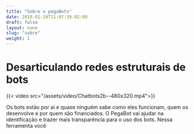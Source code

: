 ```yaml
---
title: "Sobre o pegaBots"
date: 2018-01-24T11:07:39-02:00
draft: false
layout: none
slug: "sobre"
weight: 1
---
```

# Desarticulando redes estruturais de bots

{{< video src="/assets/video/Chatbots2b--480x320.mp4">}}

Os bots estão por aí e quase ninguém sabe como eles funcionam, quem os desenvolve e por quem são financiados. O PegaBot vai ajudar na identificação e trazer mais transparência para o uso dos bots. Nessa ferramenta você
